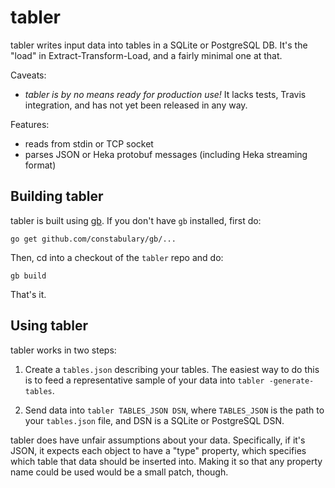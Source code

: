 # tabler

tabler writes input data into tables in a SQLite or PostgreSQL DB. It's the
"load" in Extract-Transform-Load, and a fairly minimal one at that.

Caveats:

* *tabler is by no means ready for production use!* It lacks tests, Travis
  integration, and has not yet been released in any way.

Features:

* reads from stdin or TCP socket
* parses JSON or Heka protobuf messages (including Heka streaming format)


## Building tabler

tabler is built using [gb](https://getgb.io/). If you don't have `gb` installed,
first do:

    go get github.com/constabulary/gb/...

Then, cd into a checkout of the `tabler` repo and do:

    gb build

That's it.

## Using tabler

tabler works in two steps:

1. Create a `tables.json` describing your tables. The easiest way to do this is to
   feed a representative sample of your data into `tabler -generate-tables`.

2. Send data into `tabler TABLES_JSON DSN`, where `TABLES_JSON` is the path to
   your `tables.json` file, and DSN is a SQLite or PostgreSQL DSN.

tabler does have unfair assumptions about your data. Specifically, if it's JSON,
it expects each object to have a "type" property, which specifies which table
that data should be inserted into. Making it so that any property name could be
used would be a small patch, though.

